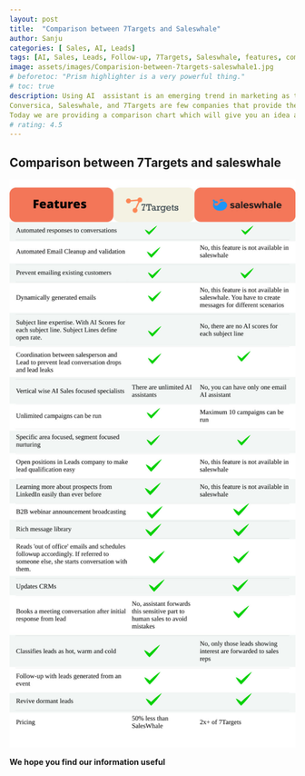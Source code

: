 ```yaml
---
layout: post
title:  "Comparison between 7Targets and Saleswhale"
author: Sanju
categories: [ Sales, AI, Leads]
tags: [AI, Sales, Leads, Follow-up, 7Targets, Saleswhale, features, comparision]
image: assets/images/Comparision-between-7targets-saleswhale1.jpg
# beforetoc: "Prism highlighter is a very powerful thing."
# toc: true
description: Using AI  assistant is an emerging trend in marketing as they engage lead and prevent lead from dropping. 
Conversica, Saleswhale, and 7Targets are few companies that provide the service of AI assistants.
Today we are providing a comparison chart which will give you an idea about the features in Saleswhale and 7Targets. 
# rating: 4.5
---
```

## Comparison between 7Targets and saleswhale


![image](../assets/images/Comaprison-7targets-saleswhale2.jpg) 




 
 
**We hope you find our information useful**  






